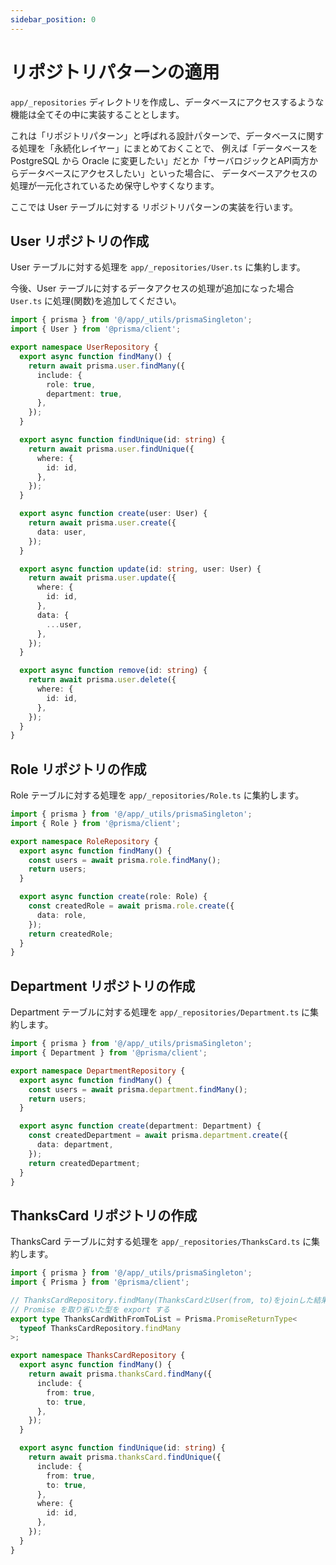 ```yaml
---
sidebar_position: 0
---
```


# リポジトリパターンの適用

`app/_repositories` ディレクトリを作成し、データベースにアクセスするような機能は全てその中に実装することとします。

これは「リポジトリパターン」と呼ばれる設計パターンで、データベースに関する処理を「永続化レイヤー」にまとめておくことで、
例えば「データベースを PostgreSQL から Oracle に変更したい」だとか「サーバロジックとAPI両方からデータベースにアクセスしたい」といった場合に、
データベースアクセスの処理が一元化されているため保守しやすくなります。

ここでは User テーブルに対する リポジトリパターンの実装を行います。

## User リポジトリの作成

User テーブルに対する処理を `app/_repositories/User.ts` に集約します。

今後、User テーブルに対するデータアクセスの処理が追加になった場合 `User.ts` に処理(関数)を追加してください。

```ts title="app/_repositories/User.ts"
import { prisma } from '@/app/_utils/prismaSingleton';
import { User } from '@prisma/client';

export namespace UserRepository {
  export async function findMany() {
    return await prisma.user.findMany({
      include: {
        role: true,
        department: true,
      },
    });
  }

  export async function findUnique(id: string) {
    return await prisma.user.findUnique({
      where: {
        id: id,
      },
    });
  }

  export async function create(user: User) {
    return await prisma.user.create({
      data: user,
    });
  }

  export async function update(id: string, user: User) {
    return await prisma.user.update({
      where: {
        id: id,
      },
      data: {
        ...user,
      },
    });
  }

  export async function remove(id: string) {
    return await prisma.user.delete({
      where: {
        id: id,
      },
    });
  }
}
```

## Role リポジトリの作成

Role テーブルに対する処理を `app/_repositories/Role.ts` に集約します。

```ts title="app/_repositories/Role.ts"
import { prisma } from '@/app/_utils/prismaSingleton';
import { Role } from '@prisma/client';

export namespace RoleRepository {
  export async function findMany() {
    const users = await prisma.role.findMany();
    return users;
  }

  export async function create(role: Role) {
    const createdRole = await prisma.role.create({
      data: role,
    });
    return createdRole;
  }
}
```

## Department リポジトリの作成

Department テーブルに対する処理を `app/_repositories/Department.ts` に集約します。

```ts title="app/_repositories/Department.ts"
import { prisma } from '@/app/_utils/prismaSingleton';
import { Department } from '@prisma/client';

export namespace DepartmentRepository {
  export async function findMany() {
    const users = await prisma.department.findMany();
    return users;
  }

  export async function create(department: Department) {
    const createdDepartment = await prisma.department.create({
      data: department,
    });
    return createdDepartment;
  }
}
```

## ThanksCard リポジトリの作成

ThanksCard テーブルに対する処理を `app/_repositories/ThanksCard.ts` に集約します。

```ts title="app/_repositories/ThanksCard.ts"
import { prisma } from '@/app/_utils/prismaSingleton';
import { Prisma } from '@prisma/client';

// ThanksCardRepository.findMany(ThanksCardとUser(from, to)をjoinした結果) が返すリストの型から
// Promise を取り省いた型を export する
export type ThanksCardWithFromToList = Prisma.PromiseReturnType<
  typeof ThanksCardRepository.findMany
>;

export namespace ThanksCardRepository {
  export async function findMany() {
    return await prisma.thanksCard.findMany({
      include: {
        from: true,
        to: true,
      },
    });
  }

  export async function findUnique(id: string) {
    return await prisma.thanksCard.findUnique({
      include: {
        from: true,
        to: true,
      },
      where: {
        id: id,
      },
    });
  }
}
```
